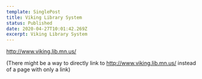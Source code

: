 ```yaml
---
template: SinglePost
title: Viking Library System
status: Published
date: 2020-04-27T10:01:42.269Z
excerpt: Viking Library System
---
```

http://www.viking.lib.mn.us/ 

(There might be a way to directly link to http://www.viking.lib.mn.us/ instead of a page with only a link)